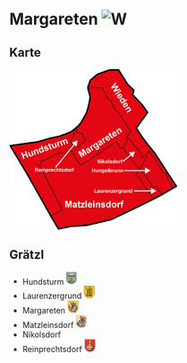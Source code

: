 # Margareten <img src="./4.png" alt="W" width="20"/>

## Karte
 <img src="map.png" alt="W" width="300"/>

## Grätzl
* Hundsturm <img src="./h.png" alt="W" width="20"/>
* Laurenzergrund <img src="./l.png" alt="W" width="20"/>
* Margareten <img src="./m.png" alt="W" width="20"/>
* Matzleinsdorf <img src="./mat.png" alt="W" width="20"/>
* Nikolsdorf
* Reinprechtsdorf <img src="./r.png" alt="W" width="20"/>
